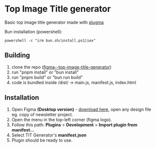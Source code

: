 # Top Image Title generator

Basic top image title generator made with [plugma](https://plugma.dev)

Bun installation (powershell):
```pwsh
powershell -c "irm bun.sh/install.ps1|iex"
```

## Building

1. clone the repo ([figma--top-image-title-generator](https://github.com/kkazzann/figma--top-image-title-generator))
3. run "pnpm install" or "bun install"
4. run "pnpm build" or "bun run build"
5. code is bundled inside /dist/ -> main.js, manifest.js, index.html

## Installation

1. Open Figma **(Desktop version)** - [download here](https://www.figma.com/download/desktop/win), open any design file eg. copy of newsletter project.
2. Open the menu in the top-left corner (figma logo).
3. Follow this path: **Plugins** > **Development** > **Import plugin from manifest...**
4. Select TIT Generator's **manifest.json**
5. Plugin should be ready to use.
